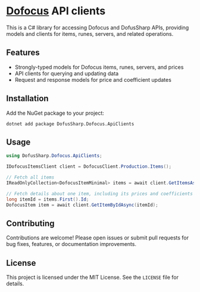 ﻿# [Dofocus](https://dofocus.fr) API clients

This is a C# library for accessing Dofocus and DofusSharp APIs, providing models and clients for items, runes, servers, and related operations.

## Features

- Strongly-typed models for Dofocus items, runes, servers, and prices
- API clients for querying and updating data
- Request and response models for price and coefficient updates

## Installation

Add the NuGet package to your project:

```
dotnet add package DofusSharp.Dofocus.ApiClients
```

## Usage

```csharp
using DofusSharp.Dofocus.ApiClients;

IDofocusItemsClient client = DofocusClient.Production.Items();

// Fetch all items
IReadOnlyCollection<DofocusItemMinimal> items = await client.GetItemsAsync(); 

// Fetch details about one item, including its prices and coefficients for each server
long itemId = items.First().Id;
DofocusItem item = await client.GetItemByIdAsync(itemId); 
```

## Contributing

Contributions are welcome! Please open issues or submit pull requests for bug fixes, features, or documentation improvements.

## License

This project is licensed under the MIT License. See the `LICENSE` file for details.